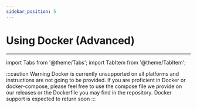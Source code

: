 ```yaml
---
sidebar_position: 5
---
```

# Using Docker (Advanced)

---

import Tabs from '@theme/Tabs';
import TabItem from '@theme/TabItem';

:::caution Warning
Docker is currently unsupported on all platforms and instructions are not going to be provided. If you are proficient in Docker or docker-compose, please feel free to use the compose file we provide on our releases or the Dockerfile you may find in the repository. Docker support is expected to return soon
:::
